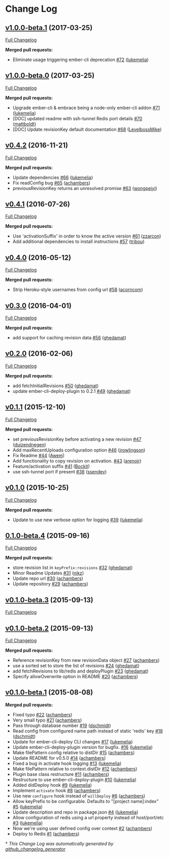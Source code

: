 # Change Log

## [v1.0.0-beta.1](https://github.com/ember-cli-deploy/ember-cli-deploy-redis/tree/v1.0.0-beta.1) (2017-03-25)
[Full Changelog](https://github.com/ember-cli-deploy/ember-cli-deploy-redis/compare/v1.0.0-beta.0...v1.0.0-beta.1)

**Merged pull requests:**

- Eliminate usage triggering ember-cli deprecation [\#72](https://github.com/ember-cli-deploy/ember-cli-deploy-redis/pull/72) ([lukemelia](https://github.com/lukemelia))

## [v1.0.0-beta.0](https://github.com/ember-cli-deploy/ember-cli-deploy-redis/tree/v1.0.0-beta.0) (2017-03-25)
[Full Changelog](https://github.com/ember-cli-deploy/ember-cli-deploy-redis/compare/v0.4.2...v1.0.0-beta.0)

**Merged pull requests:**

- Upgrade ember-cli & embrace being a node-only ember-cli addon [\#71](https://github.com/ember-cli-deploy/ember-cli-deploy-redis/pull/71) ([lukemelia](https://github.com/lukemelia))
- \[DOC\] updated readme with ssh-tunnel Redis port details [\#70](https://github.com/ember-cli-deploy/ember-cli-deploy-redis/pull/70) ([mattboldt](https://github.com/mattboldt))
- \[DOC\] Update revisionKey default documentation [\#68](https://github.com/ember-cli-deploy/ember-cli-deploy-redis/pull/68) ([LevelbossMike](https://github.com/LevelbossMike))

## [v0.4.2](https://github.com/ember-cli-deploy/ember-cli-deploy-redis/tree/v0.4.2) (2016-11-21)
[Full Changelog](https://github.com/ember-cli-deploy/ember-cli-deploy-redis/compare/v0.4.1...v0.4.2)

**Merged pull requests:**

- Update dependencies [\#66](https://github.com/ember-cli-deploy/ember-cli-deploy-redis/pull/66) ([lukemelia](https://github.com/lukemelia))
- Fix readConfig bug [\#65](https://github.com/ember-cli-deploy/ember-cli-deploy-redis/pull/65) ([achambers](https://github.com/achambers))
- previousRevisionKey returns an unresolved promise [\#63](https://github.com/ember-cli-deploy/ember-cli-deploy-redis/pull/63) ([wongpeiyi](https://github.com/wongpeiyi))

## [v0.4.1](https://github.com/ember-cli-deploy/ember-cli-deploy-redis/tree/v0.4.1) (2016-07-26)
[Full Changelog](https://github.com/ember-cli-deploy/ember-cli-deploy-redis/compare/v0.4.0...v0.4.1)

**Merged pull requests:**

- Use 'activationSuffix' in order to know the active version [\#61](https://github.com/ember-cli-deploy/ember-cli-deploy-redis/pull/61) ([zzarcon](https://github.com/zzarcon))
- Add additional dependencies to install instructions [\#57](https://github.com/ember-cli-deploy/ember-cli-deploy-redis/pull/57) ([tribou](https://github.com/tribou))

## [v0.4.0](https://github.com/ember-cli-deploy/ember-cli-deploy-redis/tree/v0.4.0) (2016-05-12)
[Full Changelog](https://github.com/ember-cli-deploy/ember-cli-deploy-redis/compare/v0.3.0...v0.4.0)

**Merged pull requests:**

- Strip Heroku-style usernames from config url [\#58](https://github.com/ember-cli-deploy/ember-cli-deploy-redis/pull/58) ([acorncom](https://github.com/acorncom))

## [v0.3.0](https://github.com/ember-cli-deploy/ember-cli-deploy-redis/tree/v0.3.0) (2016-04-01)
[Full Changelog](https://github.com/ember-cli-deploy/ember-cli-deploy-redis/compare/v0.2.0...v0.3.0)

**Merged pull requests:**

- add support for caching revision data [\#56](https://github.com/ember-cli-deploy/ember-cli-deploy-redis/pull/56) ([ghedamat](https://github.com/ghedamat))

## [v0.2.0](https://github.com/ember-cli-deploy/ember-cli-deploy-redis/tree/v0.2.0) (2016-02-06)
[Full Changelog](https://github.com/ember-cli-deploy/ember-cli-deploy-redis/compare/v0.1.1...v0.2.0)

**Merged pull requests:**

- add fetchInitialRevisions [\#50](https://github.com/ember-cli-deploy/ember-cli-deploy-redis/pull/50) ([ghedamat](https://github.com/ghedamat))
- update ember-cli-deploy-plugin to 0.2.1 [\#49](https://github.com/ember-cli-deploy/ember-cli-deploy-redis/pull/49) ([ghedamat](https://github.com/ghedamat))

## [v0.1.1](https://github.com/ember-cli-deploy/ember-cli-deploy-redis/tree/v0.1.1) (2015-12-10)
[Full Changelog](https://github.com/ember-cli-deploy/ember-cli-deploy-redis/compare/v0.1.0...v0.1.1)

**Merged pull requests:**

- set previousRevisionKey before activating a new revision [\#47](https://github.com/ember-cli-deploy/ember-cli-deploy-redis/pull/47) ([duizendnegen](https://github.com/duizendnegen))
- Add maxRecentUploads configuration option [\#46](https://github.com/ember-cli-deploy/ember-cli-deploy-redis/pull/46) ([jrowlingson](https://github.com/jrowlingson))
- Fix Readme [\#44](https://github.com/ember-cli-deploy/ember-cli-deploy-redis/pull/44) ([Awem](https://github.com/Awem))
- Add functionality to copy revision on activation.  [\#43](https://github.com/ember-cli-deploy/ember-cli-deploy-redis/pull/43) ([arenoir](https://github.com/arenoir))
- Feature/activation suffix [\#41](https://github.com/ember-cli-deploy/ember-cli-deploy-redis/pull/41) ([Bockit](https://github.com/Bockit))
- use ssh-tunnel port if present [\#38](https://github.com/ember-cli-deploy/ember-cli-deploy-redis/pull/38) ([ssendev](https://github.com/ssendev))

## [v0.1.0](https://github.com/ember-cli-deploy/ember-cli-deploy-redis/tree/v0.1.0) (2015-10-25)
[Full Changelog](https://github.com/ember-cli-deploy/ember-cli-deploy-redis/compare/0.1.0-beta.4...v0.1.0)

**Merged pull requests:**

- Update to use new verbose option for logging [\#39](https://github.com/ember-cli-deploy/ember-cli-deploy-redis/pull/39) ([lukemelia](https://github.com/lukemelia))

## [0.1.0-beta.4](https://github.com/ember-cli-deploy/ember-cli-deploy-redis/tree/0.1.0-beta.4) (2015-09-16)
[Full Changelog](https://github.com/ember-cli-deploy/ember-cli-deploy-redis/compare/v0.1.0-beta.3...0.1.0-beta.4)

**Merged pull requests:**

- store revision list in `keyPrefix:revisions` [\#32](https://github.com/ember-cli-deploy/ember-cli-deploy-redis/pull/32) ([ghedamat](https://github.com/ghedamat))
- Minor Readme Updates [\#31](https://github.com/ember-cli-deploy/ember-cli-deploy-redis/pull/31) ([nikz](https://github.com/nikz))
- Update repo url [\#30](https://github.com/ember-cli-deploy/ember-cli-deploy-redis/pull/30) ([achambers](https://github.com/achambers))
- Update repository [\#29](https://github.com/ember-cli-deploy/ember-cli-deploy-redis/pull/29) ([achambers](https://github.com/achambers))

## [v0.1.0-beta.3](https://github.com/ember-cli-deploy/ember-cli-deploy-redis/tree/v0.1.0-beta.3) (2015-09-13)
[Full Changelog](https://github.com/ember-cli-deploy/ember-cli-deploy-redis/compare/v0.1.0-beta.2...v0.1.0-beta.3)

## [v0.1.0-beta.2](https://github.com/ember-cli-deploy/ember-cli-deploy-redis/tree/v0.1.0-beta.2) (2015-09-13)
[Full Changelog](https://github.com/ember-cli-deploy/ember-cli-deploy-redis/compare/v0.1.0-beta.1...v0.1.0-beta.2)

**Merged pull requests:**

- Reference revisionKey from new revisionData object [\#27](https://github.com/ember-cli-deploy/ember-cli-deploy-redis/pull/27) ([achambers](https://github.com/achambers))
- use a sorted set to store the list of revisions [\#24](https://github.com/ember-cli-deploy/ember-cli-deploy-redis/pull/24) ([ghedamat](https://github.com/ghedamat))
- add fetchRevisions to lib/redis and deployPlugin [\#23](https://github.com/ember-cli-deploy/ember-cli-deploy-redis/pull/23) ([ghedamat](https://github.com/ghedamat))
- Specify allowOverwrite option in README [\#20](https://github.com/ember-cli-deploy/ember-cli-deploy-redis/pull/20) ([achambers](https://github.com/achambers))

## [v0.1.0-beta.1](https://github.com/ember-cli-deploy/ember-cli-deploy-redis/tree/v0.1.0-beta.1) (2015-08-08)
**Merged pull requests:**

- Fixed typo [\#22](https://github.com/ember-cli-deploy/ember-cli-deploy-redis/pull/22) ([achambers](https://github.com/achambers))
- Very small typo [\#21](https://github.com/ember-cli-deploy/ember-cli-deploy-redis/pull/21) ([achambers](https://github.com/achambers))
- Pass through database number [\#19](https://github.com/ember-cli-deploy/ember-cli-deploy-redis/pull/19) ([dschmidt](https://github.com/dschmidt))
- Read config from configured name path instead of static 'redis' key [\#18](https://github.com/ember-cli-deploy/ember-cli-deploy-redis/pull/18) ([dschmidt](https://github.com/dschmidt))
- Update for ember-cli-deploy CLI changes [\#17](https://github.com/ember-cli-deploy/ember-cli-deploy-redis/pull/17) ([lukemelia](https://github.com/lukemelia))
- Update ember-cli-deploy-plugin version for bugfix. [\#16](https://github.com/ember-cli-deploy/ember-cli-deploy-redis/pull/16) ([lukemelia](https://github.com/lukemelia))
- Make filePattern config relative to distDir [\#15](https://github.com/ember-cli-deploy/ember-cli-deploy-redis/pull/15) ([achambers](https://github.com/achambers))
- Update README for v0.5.0 [\#14](https://github.com/ember-cli-deploy/ember-cli-deploy-redis/pull/14) ([achambers](https://github.com/achambers))
- Fixed a bug in activate hook logging [\#13](https://github.com/ember-cli-deploy/ember-cli-deploy-redis/pull/13) ([lukemelia](https://github.com/lukemelia))
- Make filePattern relative to context.distDir [\#12](https://github.com/ember-cli-deploy/ember-cli-deploy-redis/pull/12) ([achambers](https://github.com/achambers))
- Plugin base class restructure [\#11](https://github.com/ember-cli-deploy/ember-cli-deploy-redis/pull/11) ([achambers](https://github.com/achambers))
- Restructure to use ember-cli-deploy-plugin [\#10](https://github.com/ember-cli-deploy/ember-cli-deploy-redis/pull/10) ([lukemelia](https://github.com/lukemelia))
- Added didDeploy hook [\#9](https://github.com/ember-cli-deploy/ember-cli-deploy-redis/pull/9) ([lukemelia](https://github.com/lukemelia))
- Implement `activate` hook [\#8](https://github.com/ember-cli-deploy/ember-cli-deploy-redis/pull/8) ([achambers](https://github.com/achambers))
- Use new `configure` hook instead of `willDeploy` [\#6](https://github.com/ember-cli-deploy/ember-cli-deploy-redis/pull/6) ([achambers](https://github.com/achambers))
- Allow keyPrefix to be configurable. Defaults to "\[project name\]:index" [\#5](https://github.com/ember-cli-deploy/ember-cli-deploy-redis/pull/5) ([lukemelia](https://github.com/lukemelia))
- Update description and repo in package.json [\#4](https://github.com/ember-cli-deploy/ember-cli-deploy-redis/pull/4) ([lukemelia](https://github.com/lukemelia))
- Allow configuration of redis using a url property instead of host/port/etc [\#3](https://github.com/ember-cli-deploy/ember-cli-deploy-redis/pull/3) ([lukemelia](https://github.com/lukemelia))
- Now we're using user defined config over context [\#2](https://github.com/ember-cli-deploy/ember-cli-deploy-redis/pull/2) ([achambers](https://github.com/achambers))
- Deploy to Redis [\#1](https://github.com/ember-cli-deploy/ember-cli-deploy-redis/pull/1) ([achambers](https://github.com/achambers))



\* *This Change Log was automatically generated by [github_changelog_generator](https://github.com/skywinder/Github-Changelog-Generator)*
